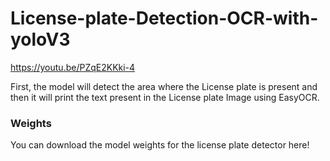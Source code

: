 # License-plate-Detection-OCR-with-yoloV3

https://youtu.be/PZqE2KKki-4

First, the model will detect the area where the License plate is present and then it will print the text present in the License plate Image using EasyOCR.

### Weights
You can download the model weights for the license plate detector here!
